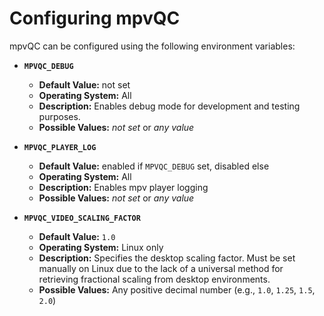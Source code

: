 <!--
SPDX-FileCopyrightText: mpvQC developers

SPDX-License-Identifier: MIT
-->

# Configuring mpvQC

mpvQC can be configured using the following environment variables:

- **`MPVQC_DEBUG`**

  - **Default Value:** not set
  - **Operating System:** All
  - **Description:** Enables debug mode for development and testing purposes.
  - **Possible Values:** *not set* or *any value*

- **`MPVQC_PLAYER_LOG`**

  - **Default Value:** enabled if `MPVQC_DEBUG` set, disabled else
  - **Operating System:** All
  - **Description:** Enables mpv player logging
  - **Possible Values:** *not set* or *any value*

- **`MPVQC_VIDEO_SCALING_FACTOR`**

  - **Default Value:** `1.0`
  - **Operating System:** Linux only
  - **Description:** Specifies the desktop scaling factor. Must be set manually on Linux due to the lack of a
    universal method for retrieving fractional scaling from desktop environments.
  - **Possible Values:** Any positive decimal number (e.g., `1.0`, `1.25`, `1.5`, `2.0`)
